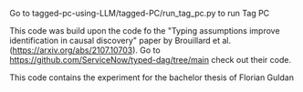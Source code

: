 Go to tagged-pc-using-LLM/tagged-PC/run_tag_pc.py to run Tag PC

This code was build upon the code fo the "Typing assumptions improve identification in causal discovery" paper by Brouillard et al. (https://arxiv.org/abs/2107.10703). Go to https://github.com/ServiceNow/typed-dag/tree/main check out their code.

This code contains the experiment for the bachelor thesis of Florian Guldan
